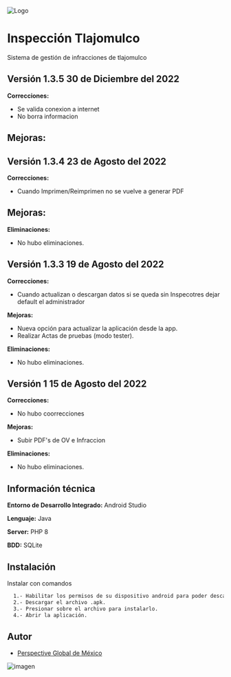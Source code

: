 
![Logo](https://scontent.fgdl1-4.fna.fbcdn.net/v/t1.18169-9/537769_532592150121005_933825057_n.jpg?_nc_cat=108&ccb=1-7&_nc_sid=9267fe&_nc_ohc=FdzcXWWgGJoAX_0pM7T&_nc_ht=scontent.fgdl1-4.fna&oh=00_AT_eusIArhUWH5Xs01X5ufASZ7yMDNbjzpyXmbohk9XT8g&oe=6324F6E3)


# Inspección Tlajomulco

Sistema de gestión de infracciones de tlajomulco

## Versión 1.3.5 30 de Diciembre del 2022
**Correcciones:**
- Se valida conexion a internet 
- No borra informacion

**Mejoras:**
- 

## Versión 1.3.4 23 de Agosto del 2022

**Correcciones:**
- Cuando Imprimen/Reimprimen no se vuelve a generar PDF

**Mejoras:**
- 

**Eliminaciones:**
- No hubo eliminaciones.

## Versión 1.3.3 19 de Agosto del 2022

**Correcciones:**
- Cuando actualizan o descargan datos si se queda sin Inspecotres dejar default el administrador

**Mejoras:**
- Nueva opción para actualizar la aplicación desde la app.
- Realizar Actas de pruebas (modo tester).

**Eliminaciones:**
- No hubo eliminaciones.

## Versión 1 15 de Agosto del 2022

**Correcciones:**
- No hubo coorrecciones

**Mejoras:**
- Subir PDF's de OV e Infraccion

**Eliminaciones:**
- No hubo eliminaciones.

## Información técnica

**Entorno de Desarrollo Integrado:** Android Studio

**Lenguaje:** Java

**Server:** PHP 8

**BDD:** SQLite


## Instalación

Instalar con comandos

```bash
  1.- Habilitar los permisos de su dispositivo android para poder descargar archivos de fuentes desconocidas.
  2.- Descargar el archivo .apk.
  3.- Presionar sobre el archivo para instalarlo.
  4.- Abrir la aplicación.
```


## Autor

- [Perspective Global de México](https://perspective.com.mx/)

![imagen](https://media-exp1.licdn.com/dms/image/C4E0BAQHqgpvJd5fM3Q/company-logo_200_200/0/1627104936824?e=2147483647&v=beta&t=ZR2mR-qiubQjn1RRGfhQi9BcoQHrH_hUo6fx0jc9n8g)
